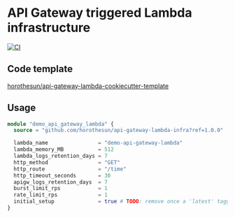 # API Gateway triggered Lambda infrastructure

[![CI](https://github.com/horothesun/api-gateway-lambda-infra/actions/workflows/ci.yml/badge.svg)](https://github.com/horothesun/api-gateway-lambda-infra/actions/workflows/ci.yml)

## Code template

[horothesun/api-gateway-lambda-cookiecutter-template](https://github.com/horothesun/api-gateway-lambda-cookiecutter-template)

## Usage

```terraform
module "demo_api_gateway_lambda" {
  source = "github.com/horothesun/api-gateway-lambda-infra?ref=1.0.0"

  lambda_name                = "demo-api-gateway-lambda"
  lambda_memory_MB           = 512
  lambda_logs_retention_days = 7
  http_method                = "GET"
  http_route                 = "/time"
  http_timeout_seconds       = 30
  apigw_logs_retention_days  = 7
  burst_limit_rps            = 1
  rate_limit_rps             = 1
  initial_setup              = true # TODO: remove once a 'latest' tagged ECR image is available
}
```
